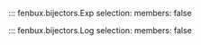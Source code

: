 ::: fenbux.bijectors.Exp
    selection:
        members: false


::: fenbux.bijectors.Log
    selection:
        members: false